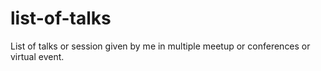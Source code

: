 # list-of-talks
List of talks or session given by me in multiple meetup or conferences or virtual event. 
